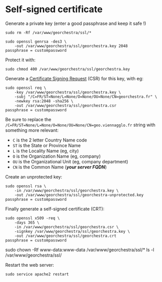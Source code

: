 # Self-signed certificate

Generate a private key (enter a good passphrase and keep it safe !)
```
sudo rm -Rf /var/www/georchestra/ssl/*

sudo openssl genrsa -des3 \
	-out /var/www/georchestra/ssl/georchestra.key 2048
passphrase = custompassword	
```

Protect it with:
```
sudo chmod 400 /var/www/georchestra/ssl/georchestra.key
```

Generate a [Certificate Signing Request](http://en.wikipedia.org/wiki/Certificate_signing_request) (CSR) for this key, with eg:
```
sudo openssl req \
	-key /var/www/georchestra/ssl/georchestra.key \
	-subj "/C=FR/ST=None/L=None/O=None/OU=None/CN=georchestra.fr" \
	-newkey rsa:2048 -sha256 \
	-out /var/www/georchestra/ssl/georchestra.csr
passphrase = custompassword	
```

Be sure to replace the ```/C=FR/ST=None/L=None/O=None/OU=None/CN=geo.viennagglo.fr``` string with something more relevant:
 * ```C``` is the 2 letter Country Name code
 * ```ST``` is the State or Province Name
 * ```L``` is the Locality Name (eg, city)
 * ```O``` is the Organization Name (eg, company)
 * ```OU``` is the Organizational Unit (eg, company department)
 * ```CN``` is the Common Name (***your server FQDN***)

Create an unprotected key:
```
sudo openssl rsa \
	-in /var/www/georchestra/ssl/georchestra.key \
	-out /var/www/georchestra/ssl/georchestra-unprotected.key
passphrase = custompassword	
```

Finally generate a self-signed certificate (CRT):
```
sudo openssl x509 -req \
	-days 365 \
	-in /var/www/georchestra/ssl/georchestra.csr \
	-signkey /var/www/georchestra/ssl/georchestra.key \
	-out /var/www/georchestra/ssl/georchestra.crt
passphrase = custompassword
```

sudo chown -Rf www-data:www-data /var/www/georchestra/ssl/*
ls -l /var/www/georchestra/ssl/

Restart the web server:
```
sudo service apache2 restart
``` 
